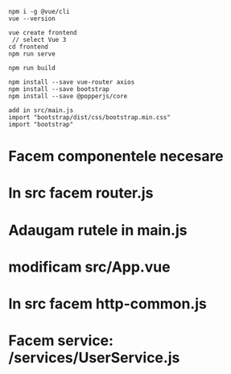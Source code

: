 ```
npm i -g @vue/cli
vue --version

vue create frontend
 // select Vue 3
cd frontend
npm run serve

npm run build

npm install --save vue-router axios 
npm install --save bootstrap
npm install --save @popperjs/core

add in src/main.js
import "bootstrap/dist/css/bootstrap.min.css"
import "bootstrap"
```
# Facem componentele necesare
# In src facem router.js 
# Adaugam rutele in main.js
# modificam src/App.vue
# In src facem http-common.js
# Facem service: /services/UserService.js